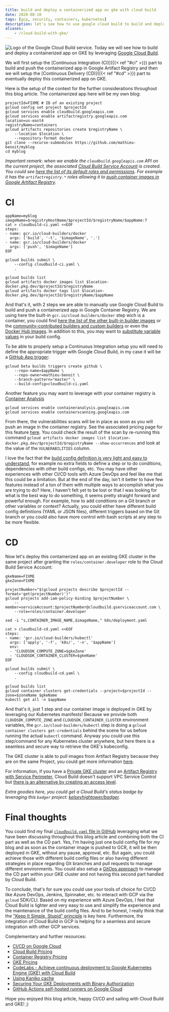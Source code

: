 ```yaml
---
title: build and deploy a containerized app on gke with cloud build
date: 2020-08-10
tags: [gcp, security, containers, kubernetes]
description: let's see how to use google cloud build to build and deploy a containerized app on gke
aliases:
    - /cloud-build-with-gke/
---
```

![Logo of the Google Cloud Build service.](https://cloud.google.com/container-registry/images/builder.png)
Today we will see how to build and deploy a containerized app on GKE by leveraging [Google Cloud Build](https://cloud.google.com/cloud-build/).

We will first setup the [Continuous Integration (CI)]({{< ref "#ci" >}}) part to build and push the containerized app in Google Artifact Registry and then we will setup the [Continuous Delivery (CD)]({{< ref "#cd" >}}) part to eventually deploy this containerized app on GKE.

Here is the setup of the context for the further considerations throughout this blog article. The containerized app here will be my own blog:
```
projectId=FIXME # ID of an existing project
gcloud config set project $projectId
gcloud services enable cloudbuild.googleapis.com
gcloud services enable artifactregistry.googleapis.com
location=us-east4
registryName=containers
gcloud artifacts repositories create $registryName \
    --location $location \
    --repository-format docker
git clone --recurse-submodules https://github.com/mathieu-benoit/myblog
cd myblog
```

_Important remark: when we enable the `cloudbuild.googleapis.com` API on the current project, the associated [Cloud Build Service Account](https://cloud.google.com/cloud-build/docs/securing-builds/configure-access-for-cloud-build-service-account) is created. You could see [here the list of its default roles and permissions](https://cloud.google.com/cloud-build/docs/cloud-build-service-account). For example it has the `artifactregistry.*` roles allowing it to [push container images in Google Artifact Registry](https://cloud.google.com/artifact-registry/docs/access-control#permissions)._

# CI

```
appName=myblog
imageName=$registryHostName/$projectId/$registryName/$appName:7
cat > cloudbuild-ci.yaml <<EOF
steps:
- name: gcr.io/cloud-builders/docker
  args: ['build', '-t', '$imageName', '.']
- name: gcr.io/cloud-builders/docker
  args: ['push', '$imageName']
EOF

gcloud builds submit \
    --config cloudbuild-ci.yaml \
    .

gcloud builds list
gcloud artifacts docker images list $location-docker.pkg.dev/$projectId/$registryName
gcloud artifacts docker tags list $location-docker.pkg.dev/$projectId/$registryName/$appName
```

And that's it, with 2 steps we are able to manually use Google Cloud Build to build and push a containerized app in Google Container Registry. We are using here the built-in `gcr.io/cloud-builders/docker` step wich is a container, you could find [here the list of the other built-in builder images](https://github.com/GoogleCloudPlatform/cloud-builders) or the [community-contributed builders and custom builders](https://cloud.google.com/cloud-build/docs/configuring-builds/use-community-and-custom-builders) or even the [Docker Hub images](https://cloud.google.com/cloud-build/docs/interacting-with-dockerhub-images). In addition to this, you may want to [substitute variable values](https://cloud.google.com/cloud-build/docs/configuring-builds/substitute-variable-values) in your build config.

To be able to properly setup a Continuous Integration setup you will need to define the appropriate trigger with Google Cloud Build, in my case it will be a [GitHub App trigger](https://cloud.google.com/cloud-build/docs/automating-builds/create-github-app-triggers):
```
gcloud beta builds triggers create github \
    --repo-name=$appName \
    --repo-owner=mathieu-benoit \
    --branch-pattern="master" \
    --build-config=cloudbuild-ci.yaml
```

Another feature you may want to leverage with your container registry is [Container Analysis](https://cloud.google.com/artifact-registry/docs/analysis)
```
gcloud services enable containeranalysis.googleapis.com
gcloud services enable containerscanning.googleapis.com
```
From there, the vulnerabilities scans will be in place as soon as you will push an image in the container registry. See the associated pricing page for this feature [here](https://cloud.google.com/artifact-registry/pricing). You could check the result of the scan by re-running this command `gcloud artifacts docker images list $location-docker.pkg.dev/$projectId/$registryName --show-occurrences` and look at the value of the `VULNERABILITIES` column.

I love the fact that the [build config definition is very light and easy to understand](https://cloud.google.com/cloud-build/docs/build-config), for example no extra fields to define a step or to do conditions, dependencies with other build configs, etc. You may have other experiences with other CI/CD tools with Azure DevOps and feel like me that this could be a limitation. But at the end of the day, isn't it better to have few features instead of a ton of them with multiple ways to accomplish what you are trying to do? Here, I haven't felt yet to be lost or that I was looking for what is the best way to do something, it seems pretty straight forward and powerful enough. For example, how to add conditions on a Git branch or other variables or context? Actually, you could either have different build config definitions (YAML or JSON files), different triggers based on the Git branch or you could also have more control with bash scripts at any step to be more flexible.

# CD

Now let's deploy this containerized app on an existing GKE cluster in the same project after granting the `roles/container.developer` role to the Cloud Build Service Account:
```
gkeName=FIXME
gkeZone=FIXME

projectNumber="$(gcloud projects describe $projectId --format='get(projectNumber)')"
gcloud projects add-iam-policy-binding $projectNumber \
    --member=serviceAccount:$projectNumber@cloudbuild.gserviceaccount.com \
    --role=roles/container.developer

sed -i "s,CONTAINER_IMAGE_NAME,$imageName," k8s/deployment.yaml

cat > cloudbuild-cd.yaml <<EOF
steps:
- name: 'gcr.io/cloud-builders/kubectl'
  args: ['apply', '-f', 'k8s/', '-n', '$appName']
  env:
  - 'CLOUDSDK_COMPUTE_ZONE=$gkeZone'
  - 'CLOUDSDK_CONTAINER_CLUSTER=$gkeName'
EOF

gcloud builds submit \
    --config cloudbuild-cd.yaml \
    .

gcloud builds list
gcloud container clusters get-credentials --project=$projectId --zone=$zoneName $gkeName
kubectl get all -n $appName
```

And that's it, just 1 step and our container image is deployed in GKE by leveraging our Kubernetes manifests! Because we provide both `CLOUDSDK_COMPUTE_ZONE` and `CLOUDSDK_CONTAINER_CLUSTER` environment variables, the `gcr.io/cloud-builders/kubectl` step is doing a `gcloud container clusters get-credentials` behind the scene for us before running the actual `kubectl` command. Anyway you could use this step/command for any Kubernetes cluster anywhere, but here there is a seamless and secure way to retrieve the GKE's kubeconfig.

The GKE cluster is able to pull images from Artifact Registry because they are on the same Project, you could get more information [here](https://cloud.google.com/artifact-registry/docs/integrate-gke).

For information, if you have a [Private GKE cluster](https://cloud.google.com/kubernetes-engine/docs/concepts/private-cluster-concept) and an [Artifact Registry with Service Perimeter](https://cloud.google.com/artifact-registry/docs/securing-with-vpc-sc), Cloud Build doesn't support VPC Service Control but [there is an alternative by creating an access level](https://cloud.google.com/vpc-service-controls/docs/supported-products#build).

_Extra goodies here, you could get a Cloud Build's status badge by leveraging this `badger` project: [kelseyhightower/badger](https://github.com/kelseyhightower/badger)._

# Final thoughts

You could find my final [`cloudbuild.yaml` file in GitHub](https://github.com/mathieu-benoit/myblog/blob/master/cloudbuild.yaml) leveraging what we have been discussing throughout this blog article and combining both the CI part as well as the CD part. Yes, I'm having just one build config file for my blog and as soon as the container image is pushed to GCR, it will be then deployed in GKE, without any pause, approval, etc. But again, you could achieve those with different build config files or also having different strategies in place regarding Git branches and pull requests to manage different environments. You could also setup a [GitOps approach](https://www.weave.works/blog/what-is-gitops-really) to manage the CD part within your GKE cluster and not having this second part handled by Cloud Build.

To conclude, that's for sure you could use your tools of choice for CI/CD like Azure DevOps, Jenkins, Spinnaker, etc. to interact with GCP via the `gcloud` SDK/CLI. Based on my experience with Azure DevOps, I feel that Cloud Build is lighter and very easy to use and simplify the experience and the maintenance of the build config files. And to be honest, I really think that the ["Keep It Simple, Stupid" principle](https://en.wikipedia.org/wiki/KISS_principle) is key here. Furthermore, the integration of Cloud Build in GCP is helping for a seamless and secure integration with other GCP services.

Complementary and further resources:
- [CI/CD on Google Cloud](https://cloud.google.com/docs/ci-cd)
- [Cloud Build Pricing](https://cloud.google.com/cloud-build/pricing)
- [Container Registry Pricing](https://cloud.google.com/container-registry/pricing)
- [GKE Pricing](https://cloud.google.com/kubernetes-engine/pricing)
- [CodeLabs - Achieve continuous deployment to Google Kubernetes Engine (GKE) with Cloud Build](https://codelabs.developers.google.com/codelabs/cloud-builder-gke-continuous-deploy/index.html)
- [Using Kaniko cache](https://cloud.google.com/cloud-build/docs/kaniko-cache)
- [Securing Your GKE Deployments with Binary Authorization](https://codelabs.developers.google.com/codelabs/cloud-binauthz-intro/)
- [GitHub Actions self-hosted runners on Google Cloud](https://github.blog/2020-08-04-github-actions-self-hosted-runners-on-google-cloud/)

Hope you enjoyed this blog article, happy CI/CD and sailing with Cloud Build and GKE! ;)

